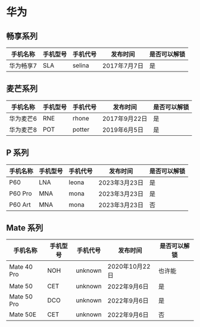 # 华为

## 畅享系列
手机名称 | 手机型号 | 手机代号 | 发布时间 | 是否可以解锁
---- | ---- | ---- | ---- | ----
华为畅享7 | SLA | selina | 2017年7月7日 | 是

## 麦芒系列
手机名称 | 手机型号 | 手机代号 | 发布时间 | 是否可以解锁
---- | ---- | ---- | ---- | ----
华为麦芒6 | RNE | rhone | 2017年9月22日 | 是
华为麦芒8 | POT | potter | 2019年6月5日 | 是

## P 系列
手机名称 | 手机型号 | 手机代号 | 发布时间 | 是否可以解锁
---- | ---- | ---- | ---- | ----
P60 | LNA | leona | 2023年3月23日 | 是
P60 Pro | MNA | mona | 2023年3月23日 | 是
P60 Art | MNA | mona | 2023年3月23日 | 否

## Mate 系列
手机名称 | 手机型号 | 手机代号 | 发布时间 | 是否可以解锁
---- | ---- | ---- | ---- | ----
Mate 40 Pro | NOH | unknown | 2020年10月22日 | 也许能
Mate 50 | CET | unknown | 2022年9月6日 | 是
Mate 50 Pro | DCO | unknown | 2022年9月6日 | 是
Mate 50E | CET | unknown | 2022年9月6日 | 否

